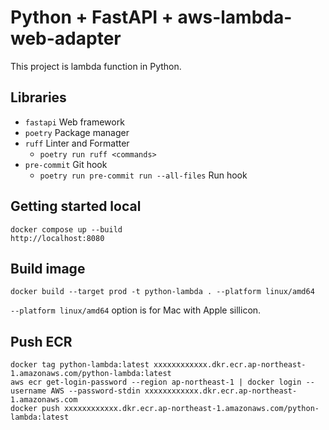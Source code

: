 # Python + FastAPI + aws-lambda-web-adapter
This project is lambda function in Python.

## Libraries
- `fastapi` Web framework
- `poetry` Package manager
- `ruff` Linter and Formatter
  - `poetry run ruff <commands>`
- `pre-commit` Git hook
  - `poetry run pre-commit run --all-files` Run hook

## Getting started local
```
docker compose up --build
http://localhost:8080
```

## Build image
```
docker build --target prod -t python-lambda . --platform linux/amd64
```

`--platform linux/amd64` option is for Mac with Apple sillicon.

## Push ECR
```
docker tag python-lambda:latest xxxxxxxxxxxx.dkr.ecr.ap-northeast-1.amazonaws.com/python-lambda:latest
aws ecr get-login-password --region ap-northeast-1 | docker login --username AWS --password-stdin xxxxxxxxxxxx.dkr.ecr.ap-northeast-1.amazonaws.com
docker push xxxxxxxxxxxx.dkr.ecr.ap-northeast-1.amazonaws.com/python-lambda:latest
```